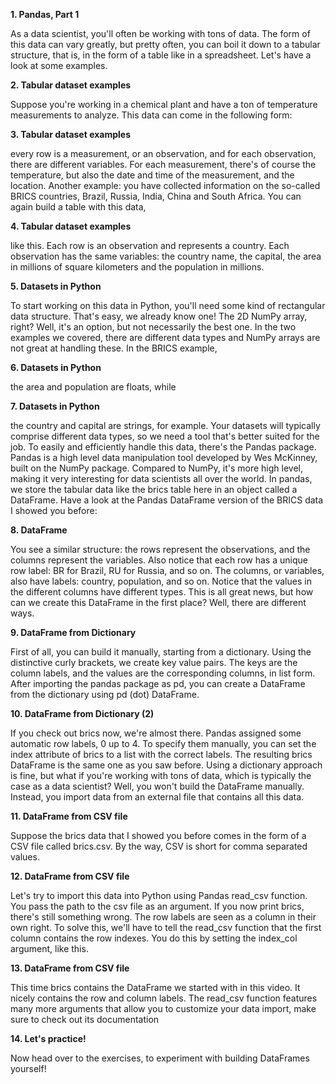 **1. Pandas, Part 1**

As a data scientist, you'll often be working with tons of data. The form of this data can vary greatly, but pretty often, you can boil it down to a tabular structure, that is, in the form of a table like in a spreadsheet. Let's have a look at some examples.

**2. Tabular dataset examples**

Suppose you're working in a chemical plant and have a ton of temperature measurements to analyze. This data can come in the following form:

**3. Tabular dataset examples**

every row is a measurement, or an observation, and for each observation, there are different variables. For each measurement, there's of course the temperature, but also the date and time of the measurement, and the location. Another example: you have collected information on the so-called BRICS countries, Brazil, Russia, India, China and South Africa. You can again build a table with this data,

**4. Tabular dataset examples**

like this. Each row is an observation and represents a country. Each observation has the same variables: the country name, the capital, the area in millions of square kilometers and the population in millions.

**5. Datasets in Python**

To start working on this data in Python, you'll need some kind of rectangular data structure. That's easy, we already know one! The 2D NumPy array, right? Well, it's an option, but not necessarily the best one. In the two examples we covered, there are different data types and NumPy arrays are not great at handling these. In the BRICS example,

**6. Datasets in Python**

the area and population are floats, while

**7. Datasets in Python**

the country and capital are strings, for example. Your datasets will typically comprise different data types, so we need a tool that's better suited for the job. To easily and efficiently handle this data, there's the Pandas package. Pandas is a high level data manipulation tool developed by Wes McKinney, built on the NumPy package. Compared to NumPy, it's more high level, making it very interesting for data scientists all over the world. In pandas, we store the tabular data like the brics table here in an object called a DataFrame. Have a look at the Pandas DataFrame version of the BRICS data I showed you before:

**8. DataFrame**

You see a similar structure: the rows represent the observations, and the columns represent the variables. Also notice that each row has a unique row label: BR for Brazil, RU for Russia, and so on. The columns, or variables, also have labels: country, population, and so on. Notice that the values in the different columns have different types. This is all great news, but how can we create this DataFrame in the first place? Well, there are different ways.

**9. DataFrame from Dictionary**

First of all, you can build it manually, starting from a dictionary. Using the distinctive curly brackets, we create key value pairs. The keys are the column labels, and the values are the corresponding columns, in list form. After importing the pandas package as pd, you can create a DataFrame from the dictionary using pd (dot) DataFrame.

**10. DataFrame from Dictionary (2)**

If you check out brics now, we're almost there. Pandas assigned some automatic row labels, 0 up to 4. To specify them manually, you can set the index attribute of brics to a list with the correct labels. The resulting brics DataFrame is the same one as you saw before. Using a dictionary approach is fine, but what if you're working with tons of data, which is typically the case as a data scientist? Well, you won't build the DataFrame manually. Instead, you import data from an external file that contains all this data.

**11. DataFrame from CSV file**

Suppose the brics data that I showed you before comes in the form of a CSV file called brics.csv. By the way, CSV is short for comma separated values.

**12. DataFrame from CSV file**

Let's try to import this data into Python using Pandas read_csv function. You pass the path to the csv file as an argument. If you now print brics, there's still something wrong. The row labels are seen as a column in their own right. To solve this, we'll have to tell the read_csv function that the first column contains the row indexes. You do this by setting the index_col argument, like this.

**13. DataFrame from CSV file**

This time brics contains the DataFrame we started with in this video. It nicely contains the row and column labels. The read_csv function features many more arguments that allow you to customize your data import, make sure to check out its documentation

**14. Let's practice!**

Now head over to the exercises, to experiment with building DataFrames yourself!